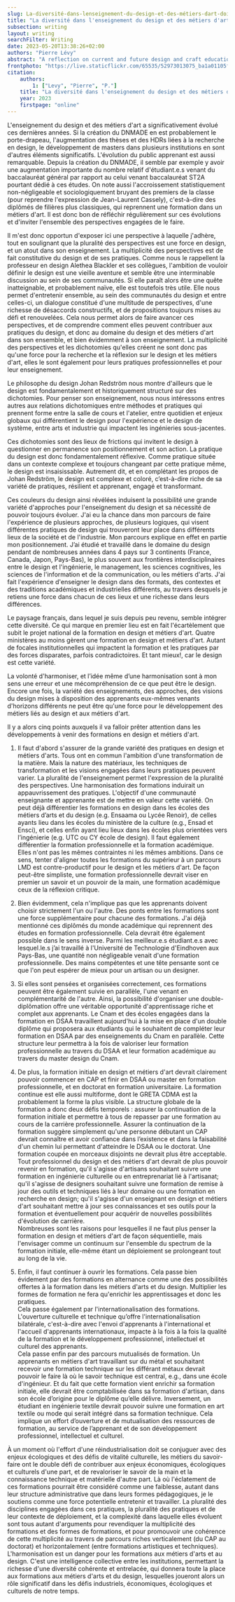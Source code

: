 ```yaml
---
slug: La-diversité-dans-lenseignement-du-design-et-des-métiers-dart-doit-faire-école
title: "La diversité dans l'enseignement du design et des métiers d'art doit faire école"
subsection: writing
layout: writing
searchFilter: Writing
date: 2023-05-20T13:38:26+02:00
authors: "Pierre Lévy"
abstract: "A reflection on current and future design and craft education, written as part of the <i>PIA 4 Diagnostic Culture et création en mutations (2CM) - Compétences et métiers d'avenir France 2030</i>, directed by Lucie Marinier."
frontphoto: "https://live.staticflickr.com/65535/52973013075_ba1a01105f_z.jpg"
citation:
    authors:
        1: ["Levy", "Pierre", "P."]
    title: "La diversité dans l'enseignement du design et des métiers d'art doit faire école"
    year: 2023
    firstpage: "online"
---
```


L'enseignement du design et des métiers d'art a significativement évolué ces dernières années. Si la création du DNMADE en est probablement le porte-drapeau, l'augmentation des thèses et des HDRs liées à la recherche en design, le développement de masters dans plusieurs institutions en sont d'autres éléments significatifs. L'évolution du public apprenant est aussi remarquable. Depuis la création du DNMADE, il semble par exemple y avoir une augmentation importante du nombre relatif d'étudiant.e.s venant du baccalauréat général par rapport au celui venant baccalauréat ST2A pourtant dédié à ces études. On note aussi l'accroissement statistiquement non-négligeable et sociologiquement bruyant des premiers de la classe (pour reprendre l'expression de Jean-Laurent Cassely), c'est-à-dire des diplômés de filières plus classiques, qui reprennent une formation dans un métiers d'art. Il est donc bon de réfléchir régulièrement sur ces évolutions et d'inviter l'ensemble des perspectives engagées de le faire.

Il m'est donc opportun d'exposer ici une perspective à laquelle j'adhère, tout en soulignant que la pluralité des perspectives est une force en design, et un atout dans son enseignement. La multiplicité des perspectives est de fait constitutive du design et de ses pratiques. Comme nous le rappellent la professeur en design Alethea Blackler et ses collègues, l'ambition de vouloir définir le design est une vieille aventure et semble être une interminable discussion au sein de ses communautés. Si elle paraît alors être une quête inatteignable, et probablement naïve, elle est toutefois très utile. Elle nous permet d'entretenir ensemble, au sein des communautés du design et entre celles-ci, un dialogue constitué d'une multitude de perspectives, d'une richesse de désaccords constructifs, et de propositions toujours mises au défi et renouvelées. Cela nous permet alors de faire avancer ces perspectives, et de comprendre comment elles peuvent contribuer aux pratiques du design, et donc au domaine du design et des métiers d'art dans son ensemble, et bien évidemment à son enseignement. La multiplicité des perspectives et les dichotomies qu'elles créent ne sont donc pas qu'une force pour la recherche et la réflexion sur le design et les métiers d'art, elles le sont également pour leurs pratiques professionnelles et pour leur enseignement.

Le philosophe du design Johan Redström nous montre d'ailleurs que le design est fondamentalement et historiquement structuré sur des dichotomies. Pour penser son enseignement, nous nous intéressons entres autres aux relations dichotomiques entre méthodes et pratiques qui prennent forme entre la salle de cours et l'atelier, entre quotidien et enjeux globaux qui différentient le design pour l'expérience et le design de système, entre arts et industrie qui impactent les ingénieries sous-jacentes.

Ces dichotomies sont des lieux de frictions qui invitent le design à questionner en permanence son positionnement et son action. La pratique du design est donc fondamentalement réflexive. Comme pratique située dans un contexte complexe et toujours changeant par cette pratique même, le design est insaisissable. Autrement dit, et en complétant les propos de Johan Redström, le design est complexe et coloré, c’est-à-dire riche de sa variété de pratiques, résilient et apprenant, engagé et transformant.

Ces couleurs du design ainsi révélées induisent la possibilité une grande variété d'approches pour l'enseignement du design et sa nécessité de pouvoir toujours évoluer. J'ai eu la chance dans mon parcours de faire l'expérience de plusieurs approches, de plusieurs logiques, qui visent différentes pratiques de design qui trouveront leur place dans différents lieux de la société et de l'industrie. Mon parcours explique en effet en partie mon positionnement. J’ai étudié et travaillé dans le domaine du design pendant de nombreuses années dans 4 pays sur 3 continents (France, Canada, Japon, Pays-Bas), le plus souvent aux frontières interdisciplinaires entre le design et l'ingénierie, le management, les sciences cognitives, les sciences de l'information et de la communication, ou les métiers d'arts. J'ai fait l'expérience d'enseigner le design dans des formats, des contextes et des traditions académiques et industrielles différents, au travers desquels je retiens une force dans chacun de ces lieux et une richesse dans leurs différences.

Le paysage français, dans lequel je suis depuis peu revenu, semble intégrer cette diversité. Ce qui marque en premier lieu est en fait l'écartèlement que subit le projet national de la formation en design et métiers d'art. Quatre ministères au moins gèrent une formation en design et métiers d'art. Autant de focales institutionnelles qui impactent la formation et les pratiques par des forces disparates, parfois contradictoires. Et tant mieux!, car le design est cette variété.

La volonté d'harmoniser, et l’idée même d’une harmonisation sont à mon sens une erreur et une mécompréhension de ce que peut être le design.  Encore une fois, la variété des enseignements, des approches, des visions du design mises à disposition des apprenants eux-mêmes venants d'horizons différents ne peut être qu'une force pour le développement des métiers liés au design et aux métiers d'art.

Il y a alors cinq points auxquels il va falloir prêter attention dans les développements à venir des formations en design et métiers d'art.

1. Il faut d'abord s'assurer de la grande variété des pratiques en design et métiers d'arts. Tous ont en commun l'ambition d'une transformation de la matière. Mais la nature des matériaux, les techniques de transformation et les visions engagées dans leurs pratiques peuvent varier. La pluralité de l'enseignement permet l'expression de la pluralité des perspectives. Une harmonisation des formations induirait un appauvrissement des pratiques. L'objectif d'une communauté enseignante et apprenante est de mettre en valeur cette variété. On peut déjà différentier les formations en design dans les écoles des métiers d’arts et du design (e.g. Ensaama ou Lycée Renoir), de celles ayants lieu dans les écoles du ministère de la culture (e.g., Ensad et Ensci), et celles enfin ayant lieu lieux dans les écoles plus orientées vers l’ingénierie (e.g. UTC ou CY école de design). Il faut également différentier la formation professionnelle et la formation académique. Elles n'ont pas les mêmes contraintes ni les mêmes ambitions. Dans ce sens, tenter d'aligner toutes les formations du supérieur à un parcours LMD est contre-productif pour le design et les métiers d'art. De façon peut-être simpliste, une formation professionnelle devrait viser en premier un savoir et un pouvoir de la main, une formation académique ceux de la réflexion critique.

2. Bien évidemment, cela n'implique pas que les apprenants doivent choisir strictement l'un ou l'autre. Des ponts entre les formations sont une force supplémentaire pour chacune des formations. J'ai déjà mentionné ces diplômés du monde académique qui reprennent des études en formation professionnelle. Cela devrait être également possible dans le sens inverse. Parmi les meilleur.e.s étudiant.e.s avec lesquel.le.s j’ai travaillé à l'Université de Technologie d'Eindhoven aux Pays-Bas, une quantité non négligeable venait d'une formation professionnelle. Des mains compétentes et une tête pensante sont ce que l'on peut espérer de mieux pour un artisan ou un designer. 

3. Si elles sont pensées et organisées correctement, ces formations peuvent être également suivie en parallèle, l'une venant en complémentarité de l'autre. Ainsi, la possibilité d'organiser une double-diplômation offre une véritable opportunité d'apprentissage riche et complet aux apprenants. Le Cnam et des écoles engagées dans la formation en DSAA travaillent aujourd'hui à la mise en place d'un double diplôme qui proposera aux étudiants qui le souhaitent de compléter leur formation en DSAA par des enseignements du Cnam en parallèle. Cette structure leur permettra à la fois de valoriser leur formation professionnelle au travers du DSAA et leur formation académique au travers du master design du Cnam.

4. De plus, la formation initiale en design et métiers d'art devrait clairement pouvoir commencer en CAP et finir en DSAA ou master en formation professionnelle, et en doctorat en formation universitaire. La formation continue est elle aussi multiforme, dont le GRETA CDMA est la probablement la forme la plus visible. La structure globale de la formation a donc deux défis temporels : assurer la continuation de la formation initiale et permettre à tous de repasser par une formation au cours de la carrière professionnelle.
Assurer la continuation de la formation suggère simplement qu'une personne débutant un CAP devrait connaître et avoir confiance dans l’existence et dans la faisabilité d'un chemin lui permettant d'atteindre le DSAA ou le doctorat. Une formation coupée en morceaux disjoints ne devrait plus être acceptable.  
Tout professionnel du design et des métiers d'art devrait de plus pouvoir revenir en formation, qu'il s'agisse d'artisans souhaitant suivre une formation en ingénierie culturelle ou en entreprenariat lié à l'artisanat; qu'il s'agisse de designers souhaitant suivre une formation de remise à jour des outils et techniques liés à leur domaine ou une formation en recherche en design; qu'il s'agisse d'un enseignant en design et métiers d'art souhaitant mettre à jour ses connaissances et ses outils pour la formation et éventuellement pour acquérir de nouvelles possibilités d'évolution de carrière.  
Nombreuses sont les raisons pour lesquelles il ne faut plus penser la formation en design et métiers d'art de façon séquentielle, mais l'envisager comme un continuum sur l'ensemble du spectrum de la formation initiale, elle-même étant un déploiement se prolongeant tout au long de la vie.

5. Enfin, il faut continuer à ouvrir les formations. Cela passe bien évidement par des formations en alternance comme une des possibilités offertes à la formation dans les métiers d'arts et du design. Multiplier les formes de formation ne fera qu'enrichir les apprentissages et donc les pratiques.  
Cela passe également par l'internationalisation des formations. L'ouverture culturelle et technique qu’offre l'internationalisation bilatérale, c'est-à-dire avec l'envoi d'apprenants à l'international et l'accueil d'apprenants internationaux, impacte à la fois à la fois la qualité de la formation et le développement professionnel, intellectuel et culturel des apprenants.  
Cela passe enfin par des parcours mutualisés de formation. Un apprenants en métiers d'art travaillant sur du métal et souhaitant recevoir une formation technique sur les différant métaux devrait pouvoir le faire là où le savoir technique est central, e.g., dans une école d'ingénieur. Et du fait que cette formation vient enrichir sa formation initiale, elle devrait être comptabilisée dans sa formation d'artisan, dans son école d’origine pour le diplôme qu’elle délivre. Inversement, un étudiant en ingénierie textile devrait pouvoir suivre une formation en art textile ou mode qui serait intégré dans sa formation technique. Cela implique un effort d’ouverture et de mutualisation des ressources de formation, au service de l’apprenant et de son développement professionnel, intellectuel et culturel.

À un moment où l'effort d'une réindustrialisation doit se conjuguer avec des enjeux écologiques et des défis de vitalité culturelle, les métiers du savoir-faire ont le double défi de contribuer aux enjeux économiques, écologiques et culturels d'une part, et de revaloriser le savoir de la main et la connaissance technique et matérielle d'autre part. Là où l'éclatement de ces formations pourrait être considéré comme une faiblesse, autant dans leur structure administrative que dans leurs formes pédagogiques, je le soutiens comme une force potentielle entretenir et travailler. La pluralité des disciplines engagées dans ces pratiques, la pluralité des pratiques et de leur contexte de déploiement, et la complexité dans laquelle elles évoluent sont tous autant d'arguments pour revendiquer la multiplicité des formations et des formes de formations, et pour promouvoir une cohérence de cette multiplicité au travers de parcours riches verticalement (du CAP au doctorat) et horizontalement (entre formations artistiques et techniques). L'harmonisation est un danger pour les formations aux métiers d'arts et au design. C'est une intelligence collective entre les institutions, permettant la richesse d'une diversité cohérente et entrelacée, qui donnera toute la place aux formations aux métiers d'arts et du design, lesquelles joueront alors un rôle significatif dans les défis industriels, économiques, écologiques et culturels de notre temps.